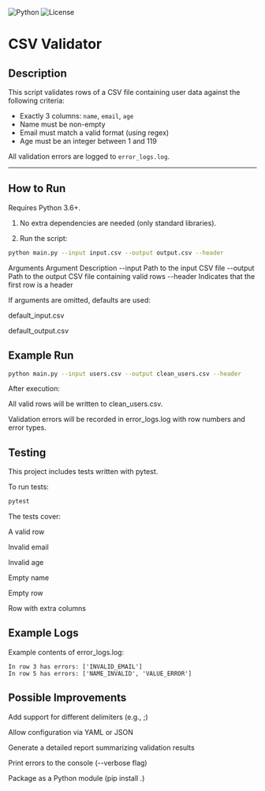 ![Python](https://img.shields.io/badge/Python-3.6%2B-blue)
![License](https://img.shields.io/badge/license-MIT-green)

# CSV Validator

## Description

This script validates rows of a CSV file containing user data against the following criteria:

- Exactly 3 columns: `name`, `email`, `age`
- Name must be non-empty
- Email must match a valid format (using regex)
- Age must be an integer between 1 and 119

All validation errors are logged to `error_logs.log`.

---

## How to Run

Requires Python 3.6+.

1. No extra dependencies are needed (only standard libraries).

2. Run the script:

```bash 
python main.py --input input.csv --output output.csv --header 
```
Arguments
Argument	Description
--input	Path to the input CSV file
--output	Path to the output CSV file containing valid rows
--header	Indicates that the first row is a header

If arguments are omitted, defaults are used:

default_input.csv

default_output.csv

## Example Run
```bash
python main.py --input users.csv --output clean_users.csv --header
```
After execution:

All valid rows will be written to clean_users.csv.

Validation errors will be recorded in error_logs.log with row numbers and error types.

## Testing
This project includes tests written with pytest.

To run tests:

```bash
pytest
```
The tests cover:

A valid row

Invalid email

Invalid age

Empty name

Empty row

Row with extra columns

##  Example Logs
Example contents of error_logs.log:

```less
In row 3 has errors: ['INVALID_EMAIL']
In row 5 has errors: ['NAME_INVALID', 'VALUE_ERROR']
```
## Possible Improvements
Add support for different delimiters (e.g., ;)

Allow configuration via YAML or JSON

Generate a detailed report summarizing validation results

Print errors to the console (--verbose flag)

Package as a Python module (pip install .)